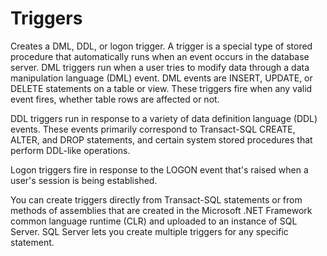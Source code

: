# Triggers
Creates a DML, DDL, or logon trigger. A trigger is a special type of stored procedure that automatically runs when an event occurs in the database server. DML triggers run when a user tries to modify data through a data manipulation language (DML) event. DML events are INSERT, UPDATE, or DELETE statements on a table or view. These triggers fire when any valid event fires, whether table rows are affected or not.

DDL triggers run in response to a variety of data definition language (DDL) events. These events primarily correspond to Transact-SQL CREATE, ALTER, and DROP statements, and certain system stored procedures that perform DDL-like operations.

Logon triggers fire in response to the LOGON event that's raised when a user's session is being established. 

You can create triggers directly from Transact-SQL statements or from methods of assemblies that are created in the Microsoft .NET Framework common language runtime (CLR) and uploaded to an instance of SQL Server. SQL Server lets you create multiple triggers for any specific statement.
